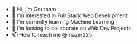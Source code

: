 - 👋 Hi, I’m Goutham
- 👀 I’m interested in Full Stack Web Development
- 🌱 I’m currently learning Machine Learning
- 💞️ I’m looking to collaborate on Web Dev Projects
- 📫 How to reach me @mazer225

<!---
mazer225/mazer225 is a ✨ special ✨ repository because its `README.md` (this file) appears on your GitHub profile.
You can click the Preview link to take a look at your changes.
--->
